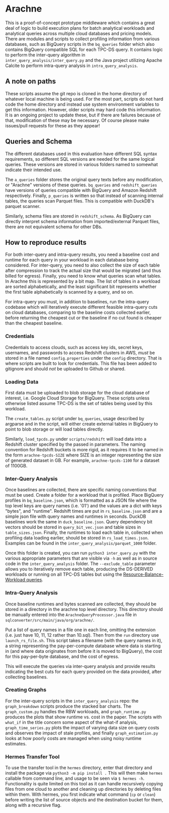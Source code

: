 # Arachne

This is a proof-of-concept prototype middleware which contains a great deal of logic to build execution plans for batch analytical workloads and analytical queries across multiple cloud databases and pricing models. There are modules and scripts to collect profiling information from various databases, such as BigQuery scripts in the `bq_queries` folder which also contains BigQuery compatible SQL for each TPC-DS query. It contains logic to perform the inter-query algorithm in `inter_query_analysis/inter_query.py` and the Java project utilizing Apache Calcite to perform intra-query analysis in `intra_query_analysis`. 


## A note on paths
These scripts assume the git repo is cloned in the home directory of whatever local machine is being used. For the most part, scripts do not hard code the home directory and instead use system environment variables to get this information. However, older scripts may hard code this information. It is an ongoing project to update these, but if there are failures because of that, modification of these may be necessary. Of course please make issues/pull requests for these as they appear!



## Queries and Schema

The different databases used in this evaluation have different SQL syntax requirements, so different SQL versions are needed for the same logical queries. These versions are stored in various folders named to somewhat indicate their intended use. 

The `a_queries` folder stores the original query texts before any modification, or "Arachne" versions of these queries. `bq_queries` and `redshift_queries` have versions of queries compatible with BigQuery and Amazon Redshift respectively. Finally, `p_queries` is written so that instead of scanning internal tables, the queries scan Parquet files. This is compatible with DuckDB's parquet scanner. 

Similarly, schema files are stored in `redshift_schema`. As BigQuery can directly interpret schema information from imported/external Parquet files, there are not equivalent schema for other DBs.

## How to reproduce results

For both inter-query and intra-query results, you need a baseline cost and runtime for each query in your workload in each database being considered. For inter-query, you need to also collect the size of each table after compression to track the actual size that would be migrated (and thus billed for egress). Finally, you need to know what queries scan what tables. In Arachne this is represented by a bit map. The list of tables in a workload are sorted alphabetically, and the least significant bit represents whether the first table alphabetically is scanned by a query, and so on. 

For intra-query you must, in addition to baselines, run the intra-query codebase which will iteratively execute different feasible intra-query cuts on cloud databases, comparing to the baseline costs collected earlier, before returning the cheapest cut or the baseline if no cut found is cheaper than the cheapest baseline.


### Credentials
Credentials to access clouds, such as access key ids, secret keys, usernames, and passwords to access Redshift clusters in AWS, *must* be stored in a file named `config.properties` under the `config` directory. That is where scripts are built to look for credentials. This file has been added to gitignore and should *not* be uploaded to Github or shared. 

### Loading Data
First data must be uploaded to blob storage for the cloud database of interest, i.e. Google Cloud Storage for BigQuery. These scripts unless otherwise listed assume TPC-DS is the set of tables being used by this workload.

The `create_tables.py` script under `bq_queries`, usage described by argparse and in the script, will either create external tables in BigQuery to point to blob storage or will load tables directly. 

Similarly, `load_tpcds.py` under `scripts/redshift` will load data into a Redshift cluster specified by the passed in parameters. The naming convention for Redshift buckets is more rigid, as it requires it to be named in the form `arachne-tpcds-SIZE` where SIZE is an integer representing the size of generated dataset in GB. For example, `arachne-tpcds-1100` for a dataset of 1100GB. 

### Inter-Query Analysis
Once baselines are collected, there are specific naming conventions that must be used. Create a folder for a workload that is profiled. Place BigQuery profiles in `bq_baseline.json`, which is formatted as a JSON file where the top level keys are query names (i.e. '01') and the values are a dict with keys "bytes", and "runtime". Redshift times are put in `rs_baseline.json` and are a simple json file with query names and runtimes in seconds. DuckDB baselines work the same in `duck_baseline.json`. Query dependency bit vectors should be stored in `query_bit_vec.json` and table sizes in `table_sizes.json`. Finally, the runtimes to load each table in, collected when profiling data loading earlier, should be stored in `rs_load_times.json`. Examples can be found in the `inter_query_analysis/parquet_1000` folder. 

Once this folder is created, you can run `python3 inter_query.py` with the various appropriate parameters that are visible via `-h` as well as in source code in the `inter_query_analysis` folder. The `--exclude_table` parameter allows you to iteratively remove each table, producing the DS-DERIVED workloads or running on all TPC-DS tables but using the [Resource-Balance-Workload queries](https://github.com/tapansriv/resource-balance-workloads). 

### Intra-Query Analysis
Once baseline runtimes and bytes scanned are collected, they should be stored in a directory in the arachne top level directory. This directory should be manually entered into the `ArachneQueryProcessor.java` file in `sqlconverter/src/main/java/org/arachne/`. 

Put a list of query names in a file one in each line, omitting the extension (i.e. just have 10, 11, 12 rather than 10.sql). Then from the `run` directory use `launch_rs_file.sh`. This script takes a filename (with the query names in it), a string representing the pay-per-compute database where data is starting in (and where data originates from before it is moved to BigQuery), the cost for this pay-per-byte database, and the cost of egress. 

This will execute the queries via inter-query analysis and provide results indicating the best cuts for each query provided on the data provided, after collecting baselines.  

### Creating Graphs 
For the inter-query scripts in the `inter_query_analysis` repo: the `graph_breakdown` scripts produce the stacked bar charts. The `graph_custom.py` handles the RBW workloads, and `graph_runtime.py` produces the plots that show runtime vs. cost in the paper. The scripts with `what_if` in the title concern some aspect of the what-if analysis, `graph_time_series.py` plots the impact of varying data size on query costs and observes the  impact of stale profiles, and finally `graph_estimation.py` looks at how poorly costs are managed when using noisy runtime estimates. 

### Hermes Transfer Tool
To use the transfer tool in the `hermes` directory, enter that directory and install the package via `python3 -m pip install .` This will then make `hermes` callable from command line, and usage to be seen via `$ hermes -h`. Functionality is quite limited on this tool as it can handle recursively copying files from one cloud to another and cleaning up directories by deleting files within them. With hermes, you first indicate what command (`cp` or `clean`) before writing the list of source objects and the destination bucket for them, along with a recursive flag. 
                      




                      
